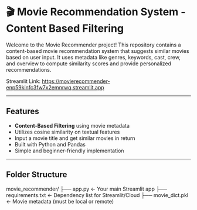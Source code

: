 # 🎬 Movie Recommendation System - Content Based Filtering

Welcome to the Movie Recommender project! This repository contains a content-based movie recommendation system that suggests similar movies based on user input. It uses metadata like genres, keywords, cast, crew, and overview to compute similarity scores and provide personalized recommendations.


Streamlit Link: https://movierecommender-enp59kinfc3fw7x2emnrwq.streamlit.app


---

## Features

-  **Content-Based Filtering** using movie metadata
-  Utilizes cosine similarity on textual features
-  Input a movie title and get similar movies in return
-  Built with Python and Pandas
-  Simple and beginner-friendly implementation

---

## Folder Structure

movie_recommender/
├── app.py                ← Your main Streamlit app
├── requirements.txt      ← Dependency list for Streamlit/Cloud
├── movie_dict.pkl        ← Movie metadata (must be local or remote)


